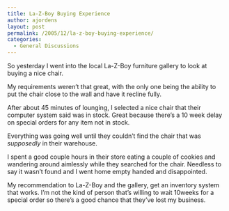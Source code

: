 ```yaml
---
title: La-Z-Boy Buying Experience
author: ajordens
layout: post
permalink: /2005/12/la-z-boy-buying-experience/
categories:
  - General Discussions
---
```

So yesterday I went into the local La-Z-Boy furniture gallery to look at buying a nice chair.

My requirements weren&#8217;t that great, with the only one being the ability to put the chair close to the wall and have it recline fully.

After about 45 minutes of lounging, I selected a nice chair that their computer system said was in stock. Great because there&#8217;s a 10 week delay on special orders for any item not in stock.

Everything was going well until they couldn&#8217;t find the chair that was *supposedly* in their warehouse.

I spent a good couple hours in their store eating a couple of cookies and wandering around aimlessly while they searched for the chair. Needless to say it wasn&#8217;t found and I went home empty handed and disappointed. 

My recommendation to La-Z-Boy and the gallery, get an inventory system that works. I&#8217;m not the kind of person that&#8217;s willing to wait 10weeks for a special order so there&#8217;s a good chance that they&#8217;ve lost my business.